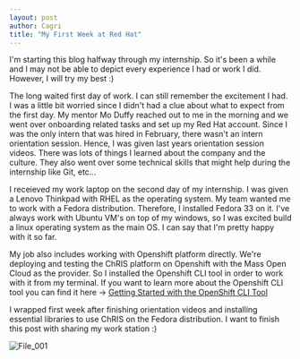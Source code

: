 ```yaml
---
layout: post
author: Cagri
title: "My First Week at Red Hat"
---
```


I'm starting this blog halfway through my internship. So it's been a while and I may not be able to depict every experience I had or work I did. However, I will try my best :)

The long waited first day of work. I can still remember the excitement I had. I was a little bit worried since I didn't had a clue about what to expect from the first day. My mentor Mo Duffy reached out to me in the morning and we went over onboarding related tasks and set up my Red Hat account. Since I was the only intern that was hired in February, there wasn't an intern orientation session. Hence, I was given last years orientation session videos. There was lots of things I learned about the company and the culture. They also went over some technical skills that might help during the internship like Git, etc... 

I receieved my work laptop on the second day of my internship. I was given a Lenovo Thinkpad with RHEL as the operating system. My team wanted me to work with a Fedora distribution. Therefore, I installed Fedora 33 on it. I've always work with Ubuntu VM's on top of my windows, so I was excited build a linux operating system as the main OS. I can say that I'm pretty happy with it so far.

My job also includes working with Openshift platform directly. We're deploying and testing the ChRIS platform on Openshift with the Mass Open Cloud as the provider. So I installed the Openshift CLI tool in order to work with it from my terminal. If you want to learn more about the Openshift CLI tool you can find it here -> [Getting Started with the OpenShift CLI Tool](https://docs.openshift.com/container-platform/4.6/cli_reference/openshift_cli/getting-started-cli.html)

I wrapped first week after finishing orientation videos and installing essential libraries to use ChRIS on the Fedora distribution. I want to finish this post with sharing my work station :)

![File_001](https://user-images.githubusercontent.com/55101879/112176279-59243100-8bce-11eb-9974-4a4c91963e81.jpeg)

